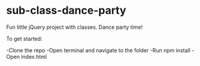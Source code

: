 # sub-class-dance-party
Fun little jQuery project with classes. Dance party time!

To get started:

-Clone the repo
-Open terminal and navigate to the folder
-Run npm install
-Open index.html
